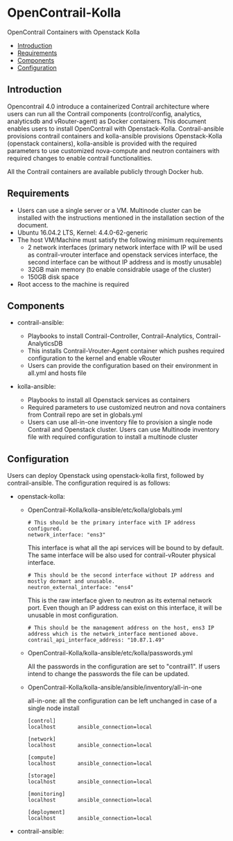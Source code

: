 # OpenContrail-Kolla
OpenContrail Containers with Openstack Kolla

- [Introduction](#Introduction)
- [Requirements](#Requirements)
- [Components](#Requirements)
- [Configuration](#Configuration)

## Introduction

Opencontrail 4.0 introduce a containerized Contrail architecture where users can run all the Contrail components (control/config, analytics, analyticsdb and vRouter-agent) as Docker containers. This document enables users to install OpenContrail with Openstack-Kolla. Contrail-ansible provisions contrail containers and kolla-ansible provisions Openstack-Kolla (openstack containers), kolla-ansible is provided with the required parameters to use customized nova-compute and neutron containers with required changes to enable contrail functionalities.

All the Contrail containers are available publicly through Docker hub.

## Requirements

* Users can use a single server or a VM. Multinode cluster can be installed with the instructions mentioned in the installation section of the document.
* Ubuntu 16.04.2 LTS, Kernel: 4.4.0-62-generic
* The host VM/Machine must satisfy the following minimum requirements
  * 2 network interfaces (primary network interface with IP will be used as contrail-vrouter interface and openstack services interface, the second interface can be without IP address and is mostly unusable)
  * 32GB main memory (to enable considrable usage of the cluster)
  * 150GB disk space
* Root access to the machine is required

## Components

* contrail-ansible:
  * Playbooks to install Contrail-Controller, Contrail-Analytics, Contrail-AnalyticsDB
  * This installs Contrail-Vrouter-Agent container which pushes required configuration to the kernel and enable vRouter
  * Users can provide the configuration based on their environment in all.yml and hosts file

* kolla-ansible:
  * Playbooks to install all Openstack services as containers
  * Required parameters to use customized neutron and nova containers from Contrail repo are set in globals.yml
  * Users can use all-in-one inventory file to provision a single node Contrail and Openstack cluster. Users can use Multinode inventory file with required configuration to install a multinode cluster

## Configuration

Users can deploy Openstack using openstack-kolla first, followed by contrail-ansible. The configuration required is as follows:

* openstack-kolla:

  * OpenContrail-Kolla/kolla-ansible/etc/kolla/globals.yml
  
    ```
    # This should be the primary interface with IP address configured.
    network_interface: "ens3"
    ```
    This interface is what all the api services will be bound to by default. The same interface will be also used for contrail-vRouter physical interface.
    
    ```
    # This should be the second interface without IP address and mostly dormant and unusable.
    neutron_external_interface: "ens4"
    ```
    This is the raw interface given to neutron as its external network port. Even though an IP address can exist on this interface, it will be unusable in most configuration.
    
    ```
    # This should be the management address on the host, ens3 IP address which is the network_interface mentioned above.
    contrail_api_interface_address: "10.87.1.49"
    ```
    
  * OpenContrail-Kolla/kolla-ansible/etc/kolla/passwords.yml
  
    All the passwords in the configuration are set to "contrail1". If users intend to change the passwords the file can be updated.
    
  * OpenContrail-Kolla/kolla-ansible/ansible/inventory/all-in-one
  
    all-in-one: all the configuration can be left unchanged in case of a single node install
    
    ```
    [control]
    localhost       ansible_connection=local

    [network]
    localhost       ansible_connection=local

    [compute]
    localhost       ansible_connection=local

    [storage]
    localhost       ansible_connection=local

    [monitoring]
    localhost       ansible_connection=local

    [deployment]
    localhost       ansible_connection=local
    ```
    

* contrail-ansible:


  
  

  







































